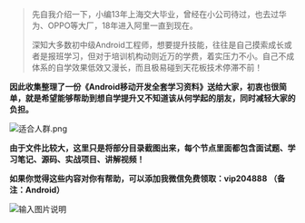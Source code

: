 > 先自我介绍一下，小编13年上海交大毕业，曾经在小公司待过，也去过华为、OPPO等大厂，18年进入阿里一直到现在。
>
> 深知大多数初中级Android工程师，想要提升技能，往往是自己摸索成长或者是报班学习，但对于培训机构动则近万的学费，着实压力不小。自己不成体系的自学效果低效又漫长，而且极易碰到天花板技术停滞不前！

**因此收集整理了一份《Android移动开发全套学习资料》送给大家，初衷也很简单，就是希望能够帮助到想自学提升又不知道该从何学起的朋友，同时减轻大家的负担。** 

![适合人群.png](https://img12.360buyimg.com/ddimg/jfs/t1/204546/24/5857/1422928/613989e0E5580edfb/5f3137e912be1909.png)

**由于文件比较大，这里只是将部分目录截图出来，每个节点里面都包含面试题、学习笔记、源码、实战项目、讲解视频！**

**如果你觉得这些内容对你有帮助，可以添加我微信免费领取：vip204888 （备注：Android）**

![输入图片说明](https://codechina.csdn.net/m0_60958482/java-p7/-/raw/master/%E5%9B%BE%E7%89%87%E9%99%84%E4%BB%B6/%E4%BA%8C%E7%BB%B4%E7%A0%81.jpeg "微信vip204888.jpg")
